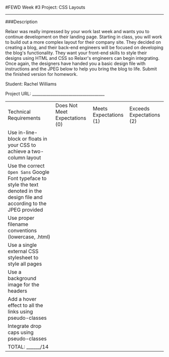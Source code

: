 #FEWD Week #3 Project: CSS Layouts

---


###Description


Relaxr was really impressed by your work last week and wants you to continue development on their landing page. Starting in class, you will work to build out a more complex layout for their company site. They decided on creating a blog, and their back-end engineers will be focused on developing the blog's functionality. They want your front-end skills to style their designs using HTML and CSS so Relaxr's engineers can begin integrating. Once again, the designers have handed you a basic design file with instructions and the JPEG below to help you bring the blog to life. Submit the finished version for homework.

Student: Rachel Williams

Project URL: ____________________________________


|                                                                                                                                      |                                |                        |                          |
|--------------------------------------------------------------------------------------------------------------------------------------|--------------------------------|------------------------|--------------------------|
| Technical Requirements                                                                                                               | Does Not Meet Expectations (0) | Meets Expectations (1) | Exceeds Expectations (2) |
| Use in-line-block or floats in your CSS to achieve a two-column layout                                                               |                                |                        |                          |
| Use the correct ```Open Sans``` Google Font typeface to style the text denoted in the design file and according to the JPEG provided |                                |                        |                          |
| Use proper filename conventions (lowercase, .html)                                                                                   |                                |                        |                          |
| Use a single external CSS stylesheet to style all pages                                                                              |                                |                        |                          |
| Use a background image for the headers                                                                                               |                                |                        |                          |
| Add a hover effect to all the links using pseudo-classes                                                                             |                                |                        |                          |
| Integrate drop caps using pseudo-classes                                                                                             |                                |                        |                          |
| TOTAL: ______/14                                                                                                                     |                                |                        |                          |

